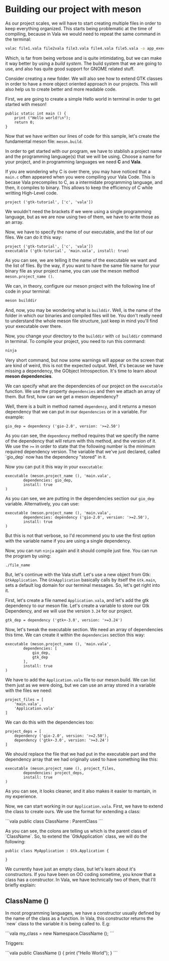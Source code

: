 # Building our project with meson

As our project scales, we will have to start creating multiple files in order to keep everything organized. This starts being problematic at the time of compiling, because in Vala we would need to repeat the same command in the terminal:

```sh
valac file1.vala file2vala file3.vala file4.vala file5.vala -o app_executable_name --pkg gtk+-3.0
```

Which, is far from being verbose and is quite intimidating, but we can make it way better by using a *build system*. The build system that we are going to use, and also has quite good support for GNOME related stuff.

Consider creating a new folder. We will also see how to extend GTK classes in order to have a more object oriented approach in our projects. This will also help us to create better and more readable code.

First, we are going to create a simple Hello world in terminal in order to get started with meson!

```vala
public static int main () {
    print ("Hello world!\n");
    return 0;
}
```

Now that we have written our lines of code for this sample, let's create the fundamental meson file: `meson.build`.

In order to get started with our program, we have to stablish a project name and the programming language(s) that we will be using. Choose a name for your project, and in programming languages we need **C** and **Vala**.

If you are wondering why C is over there, you may have noticed that a `main.c` often appeared when you were compiling your Vala Code. This is becase Vala precompiles to C, as a intermidate programming language, and then, it compiles to binary. This allows to keep the efficiency of C while writting High-Level code.

```meson
project ('gtk-tutorial', ['c', 'vala'])
```

We wouldn't need the brackets if we were using a single programming language, but as we are now using two of them, we have to write those as an array.

Now, we have to specify the name of our executable, and the list of our files. We can do it this way:

```meson
project ('gtk-tutorial', ['c', 'vala'])
executable ('gtk-tutorial', 'main.vala', install: true)
```

As you can see, we are telling it the name of the executable we want and the list of files. By the way, if you want to have the same file name for your binary file as your project name, you can use the meson method `meson.project_name ()`.

We can, in theory, configure our meson project with the following line of code in your terminal:

```sh
meson builddir
```

And, now, you may be wondering what is `builddir`. Well, is the name of the folder in which our binaries and compiled files will be. You don't really need to understand the whole meson file structure, just keep in mind you'll find your executable over there.

Now, you change your directory to the `builddir` with `cd builddir` command in terminal. To compile your project, you need to run this command:

```sh
ninja
```

Very short command, but now some warnings will appear on the screen that are kind of weird, this is not the expected output. Well, it's because we have missing a dependency, the GObject Introspection. It's time to learn about **meson dependencies**.

We can specify what are the dependencies of our project on the `executable` function. We use the property `dependencies` and then we attach an array of them. But first, how can we get a meson dependency?

Well, there is a built in method named `dependency`, and it returns a meson dependency that we can put in our `dependencies` or in a variable. For example:

```meson
gio_dep = dependency ('gio-2.0', version: '>=2.50')
```

As you can see, the `dependency` method requires that we specify the name of the dependency that will return with this method, and the version of it. We use the `>=` in order to state that the following number is the minimum required dependency version. The variable that we've just declared, called ´gio_dep´ now has the dependency "stored" in it.

Now you can put it this way in your `executable`:

```meson
executable (meson.project_name (), 'main.vala',
	    dependencies: gio_dep,
	    install: true
)
```

As you can see, we are putting in the dependencies section our `gio_dep` variable. Alternatively, you can use:

```meson
executable (meson.project_name (), 'main.vala',
	    dependencies: dependency ('gio-2.0', version: '>=2.50'),
	    install: true
)
```

But this is not that verbose, so I'd recommend you to use the first option with the variable name if you are using a single dependency.

Now, you can run `ninja` again and it should compile just fine. You can run the program by using:

```sh
./file_name
```

But, let's continue with the Vala stuff. Let's use a new object from Gtk: `GtkApplication`. The `GtkApplication` basically calls by itself the `Gtk.main`, sets a default log domain for our terminal messages. So, let's get right into it.

First, let's create a file named `Application.vala`, and let's add the gtk dependency to our meson file. Let's create a variable to store our Gtk Dependency, and we will use the version `3.24` for our project.

```meson
gtk_dep = dependency ('gtk+-3.0', version: '>=3.24')
```

Now, let's tweak the executable section. We need an array of dependencies this time. We can create it within the `dependencies` section this way:

```meson
executable (meson.project_name (), 'main.vala',
	    dependencies: [
	    	gio_dep,
	    	gtk_dep
	    ],
	    install: true
)
```

We have to add the `Application.vala` file to our meson.build. We can list them just as we were doing, but we can use an array stored in a variable with the files we need:

```meson
project_files = [
	'main.vala',
	'Application.vala'
]
```

We can do this with the dependencies too:

```meson
project_deps = [
	dependency ('gio-2.0', version: '>=2.50'),
	dependency ('gtk+-3.0', version: '>=3.24')
]
```

We should replace the file that we had put in the executable part and the dependency array that we had originally used to have something like this:

```meson
executable (meson.project_name (), project_files,
	    dependencies: project_deps,
	    install: true
)
```

As you can see, it looks cleaner, and it also makes it easier to mantain, in my experience.

Now, we can start working in our `Application.vala`. First, we have to extend the class to create ours. We use the format for extending a class:

´´´vala
public class ClassName : ParentClass
´´´

As you can see, the colons are telling us which is the parent class of ´ClassName´. So, to extend the ´GtkApplication´ class, we will do the following:

```vala
public class MyApplication : Gtk.Application {

}
```

We currently have just an empty class, but let's learn about it's constructors. If you have been on OO coding sometime, you know that a class has a constructor. In Vala, we have technically two of them, that I'll briefly explain:

## ClassName ()

In most programming languages, we have a constructor usually defined by the name of the class as a function. In Vala, this constructor returns the ´new´ class to the variable it is being called to. E.g:

´´´vala
my_class = new Namespace.ClassName ();
´´´

Triggers:

´´´vala
public ClassName () {
	print ("Hello World");
}
´´´


